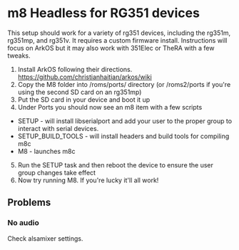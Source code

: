 # m8 Headless for RG351 devices

This setup should work for a variety of rg351 devices, including the rg351m, rg351mp, and rg351v. It requires a custom firmware install. Instructions will focus on ArkOS but it may also work with 351Elec or TheRA with a few tweaks.

1. Install ArkOS following their directions. https://github.com/christianhaitian/arkos/wiki
2. Copy the M8 folder into /roms/ports/ directory (or /roms2/ports if you're using the second SD card on an rg351mp)
3. Put the SD card in your device and boot it up
4. Under Ports you should now see an m8 item with a few scripts
  - SETUP - will install libserialport and add your user to the proper group to interact with serial devices.
  - SETUP_BUILD_TOOLS - will install headers and build tools for compiling m8c
  - M8 - launches m8c
5. Run the SETUP task and then reboot the device to ensure the user group changes take effect
6. Now try running M8. If you're lucky it'll all work!

## Problems

### No audio

Check alsamixer settings.
